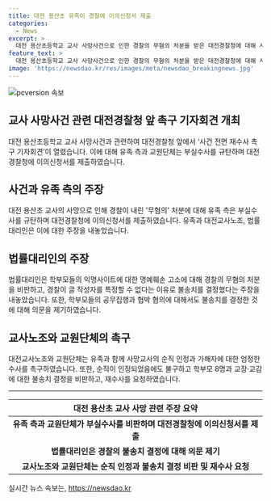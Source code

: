 ```yaml
---
title: 대전 용산초 유족이 경찰에 이의신청서 제출
categories:
  - News
excerpt: >
  대전 용산초등학교 교사 사망사건으로 인한 경찰의 무혐의 처분을 받은 대전경찰청에 대해 사망교사의 유족 측과 교원단체가 부실수사를 규탄하며 재수사를 요구하는 기자회견을 열었다. 유족의 법률대리인은 경찰의 수사결과에 대해 불만을 표명하고, 이에 대한 검찰의 법리 판단을 요청했다. 대전교사노조와 교원단체도 순직 인정과 가해자 엄정 수사를 촉구하며 관련 피켓을 들고 요구했다. 사건과 관련하여 여러 쟁점들이 제기되고, 유족은 생전 고인의 아동학대로 인한 고통을 호소하며 순직과 가해자에 대한 책임을 요구하고 있다.
feature_text: >
  대전 용산초등학교 교사 사망사건으로 인한 경찰의 무혐의 처분을 받은 대전경찰청에 대해 사망교사의 유족 측과 교원단체가 부실수사를 규탄하며 재수사를 요구하는 기자회견을 열었다. 유족의 법률대리인은 경찰의 수사결과에 대해 불만을 표명하고, 이에 대한 검찰의 법리 판단을 요청했다. 대전교사노조와 교원단체도 순직 인정과 가해자 엄정 수사를 촉구하며 관련 피켓을 들고 요구했다. 사건과 관련하여 여러 쟁점들이 제기되고, 유족은 생전 고인의 아동학대로 인한 고통을 호소하며 순직과 가해자에 대한 책임을 요구하고 있다.
image: 'https://newsdao.kr/res/images/meta/newsdao_breakingnews.jpg'
---
```


<p><img src="https://newsdao.kr/res/images/meta/newsdao_breakingnews.jpg" alt="pcversion 속보" /></p>

<h2 data-ke-size="size26">교사 사망사건 관련 대전경찰청 앞 촉구 기자회견 개최</h2>

<p data-ke-size="size16">대전 용산초등학교 교사 사망사건과 관련하여 대전경찰청 앞에서 ‘사건 전면 재수사 촉구 기자회견’이 열렸습니다. 이에 대해 유족 측과 교원단체는 부실수사를 규탄하며 대전경찰청에 이의신청서를 제출하였습니다.</p>

<h2 data-ke-size="size24">사건과 유족 측의 주장</h2>

<p data-ke-size="size16">대전 용산초 교사의 사망으로 인해 경찰이 내린 '무혐의' 처분에 대해 유족 측은 부실수사를 규탄하며 대전경찰청에 이의신청서를 제출하였습니다. 유족과 대전교사노조, 법률대리인은 이에 대한 주장을 내놓았습니다.</p>

<h2 data-ke-size="size24">법률대리인의 주장</h2>

<p data-ke-size="size16">법률대리인은 학부모들의 익명사이트에 대한 명예훼손 고소에 대해 경찰의 무혐의 처분을 비판하고, 경찰이 글 작성자를 특정할 수 없다는 이유로 불송치를 결정했다는 주장을 내놓았습니다. 또한, 학부모들의 공무집행과 협박 혐의에 대해서도 불송치를 결정한 것에 대해 의문을 제기하였습니다.</p>

<h2 data-ke-size="size24">교사노조와 교원단체의 촉구</h2>

<p data-ke-size="size16">대전교사노조와 교원단체는 유족과 함께 사망교사의 순직 인정과 가해자에 대한 엄정한 수사를 촉구하였습니다. 또한, 순직이 인정되었음에도 불구하고 학부모 8명과 교장·교감에 대한 불송치 결정을 비판하고, 재수사를 요청하였습니다.</p>

<hr>

<table>
    <thead>
        <tr>
            <th style="text-align: center;">대전 용산초 교사 사망 관련 주장 요약</th>
        </tr>
    </thead>
    <tbody>
        <tr>
            <td style="text-align: center; height: 17px;"><b>유족 측과 교원단체가 부실수사를 비판하며 대전경찰청에 이의신청서를 제출</b></td>
        </tr>
        <tr>
            <td style="text-align: center; height: 17px;"><b>법률대리인은 경찰의 불송치 결정에 대해 의문 제기</b></td>
        </tr>
        <tr>
            <td style="text-align: center; height: 17px;"><b>교사노조와 교원단체는 순직 인정과 불송치 결정 비판 및 재수사 요청</b></td>
        </tr>
    </tbody>
</table>
실시간 뉴스 속보는, <a href="https://newsdao.kr" rel="dofollow">https://newsdao.kr</a>


